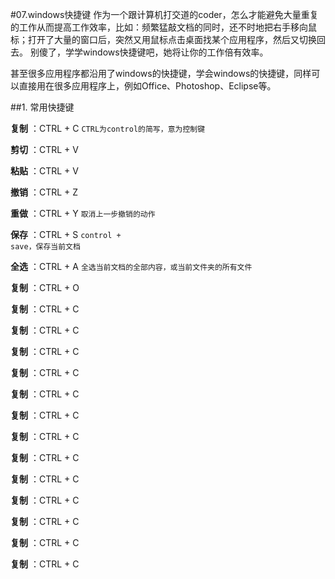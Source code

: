#07.windows快捷键
  作为一个跟计算机打交道的coder，怎么才能避免大量重复的工作从而提高工作效率，比如：频繁猛敲文档的同时，还不时地把右手移向鼠标；打开了大量的窗口后，突然又用鼠标点击桌面找某个应用程序，然后又切换回去。
别傻了，学学windows快捷键吧，她将让你的工作倍有效率。

  甚至很多应用程序都沿用了windows的快捷键，学会windows的快捷键，同样可以直接用在很多应用程序上，例如Office、Photoshop、Eclipse等。

##1. 常用快捷键

  **复制** ：CTRL + C  <code>CTRL为control的简写，意为控制键</code>
  
  **剪切** ：CTRL + V 
  
  **粘贴** ：CTRL + V 
  
  **撤销** ：CTRL + Z 
  
  **重做** ：CTRL + Y  <code>取消上一步撤销的动作</code> 
  
  **保存** ：CTRL + S  <code>control + save，保存当前文档</code> 
  
  **全选** ：CTRL + A  <code>全选当前文档的全部内容，或当前文件夹的所有文件</code> 
  
  **复制** ：CTRL + O 
  
  **复制** ：CTRL + C 
  
  **复制** ：CTRL + C 
  
  **复制** ：CTRL + C 
  
  **复制** ：CTRL + C 
  
  **复制** ：CTRL + C 
  
  **复制** ：CTRL + C 
  
  **复制** ：CTRL + C 
  
  **复制** ：CTRL + C 
  
  **复制** ：CTRL + C 
  
  **复制** ：CTRL + C 
  
  **复制** ：CTRL + C 
  
  **复制** ：CTRL + C 
  
  **复制** ：CTRL + C 
